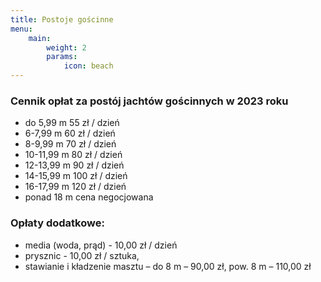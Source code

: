 ```yaml
---
title: Postoje gościnne
menu:
    main: 
        weight: 2
        params:
            icon: beach
---
```


### Cennik opłat za postój jachtów gościnnych w 2023 roku

 - do 5,99 m                    55 zł / dzień
 - 6-7,99 m                      60 zł / dzień
 - 8-9,99 m                      70 zł / dzień
 - 10-11,99 m                  80 zł / dzień
 - 12-13,99 m                  90 zł / dzień
 - 14-15,99 m                 100 zł / dzień
 - 16-17,99 m                 120 zł / dzień
 - ponad 18 m               cena negocjowana

### Opłaty dodatkowe:

 - media (woda, prąd) - 10,00 zł / dzień
 - prysznic - 10,00 zł / sztuka,
 - stawianie i kładzenie masztu – do 8 m – 90,00 zł, pow. 8 m – 110,00 zł
